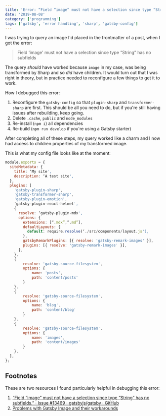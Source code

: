 ```yaml
---
title: 'Error: “Field “image” must not have a selection since type “String” has no subfields."'
date: '2019-08-08'
category: ['programming']
tags: ['gatsby', 'error handling', 'sharp', 'gatsby-config']
---
```


I was trying to query an image I'd placed in the frontmatter of a post, when I got the error:
> Field ‘image' must not have a selection since type “String” has no subfields

The query _should_ have worked because `image` in my case, was being transformed by Sharp and so _did_ have children. It would turn out that I was right in theory, but in practice needed to reconfigure a few things to get it to work.

How I debugged this error:
1. Reconfigure the `gatsby-config` so that `plugin-sharp` and `transformer-sharp` are first. This should be all you need to do, but if you're still having issues after rebuilding, keep going.
2. Delete `.cache`, `public` and `node_modules`
3. Re-install (`npm i`) all dependencies
4. Re-build (`npm run develop` if you're using a Gatsby starter)

After completing all of these steps, my query worked like a charm and I now had access to children properties of my transformed image.

This is what my config file looks like at the moment:
``` javascript
module.exports = {
  siteMetadata: {
    title: ‘My site',
    description: ‘A test site',
  },
  plugins: [
    'gatsby-plugin-sharp',
    'gatsby-transformer-sharp',
    'gatsby-plugin-emotion',
    ‘gatsby-plugin-react-helmet',
    {
      resolve: ‘gatsby-plugin-mdx',
      options: {
        extensions: [“.mdx”,”.md”],
        defaultLayouts: {
          default: require.resolve(‘./src/components/layout.js'),
        },
        gatsbyRemarkPlugins: [{ resolve: 'gatsby-remark-images' }],
        plugins: [{ resolve: 'gatsby-remark-images' }],
      },
    },
    {
        resolve: 'gatsby-source-filesystem',
        options: {
            name: 'posts',
            path: 'content/posts'
        }
    },
    {
        resolve: 'gatsby-source-filesystem',
        options: {
            name: 'blog',
            path: 'content/blog'
        }
    },
    {
        resolve: 'gatsby-source-filesystem',
        options: {
            name: 'images',
            path: 'content/images'
        }
    },
  ],
};

```


## Footnotes
These are two resources I found particularly helpful in debugging this error:
1. [“Field “image” must not have a selection since type “String” has no subfields.”  · Issue #13469 · gatsbyjs/gatsby · GitHub](https://github.com/gatsbyjs/gatsby/issues/13469)
2. [Problems with Gatsby Image and their workarounds](https://theleakycauldronblog.com/blog/problems-with-gatsby-image-and-their-workarounds/)
